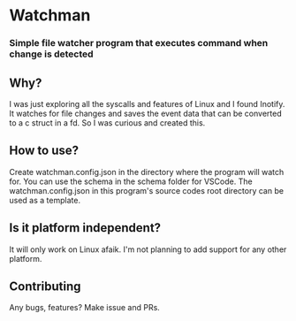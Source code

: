 # Watchman
### Simple file watcher program that executes command when change is detected

## Why?
I was just exploring all the syscalls and features of Linux and I found Inotify. It watches for file changes and saves the event data that can be converted to a c struct
in a fd. So I was curious and created this.

## How to use?
Create watchman.config.json in the directory where the program will watch for. You can use the schema in the schema folder for VSCode. The watchman.config.json in 
this program's source codes root directory can be used as a template.

## Is it platform independent?
It will only work on Linux afaik. I'm not planning to add support for any other platform.

## Contributing
Any bugs, features? Make issue and PRs.
